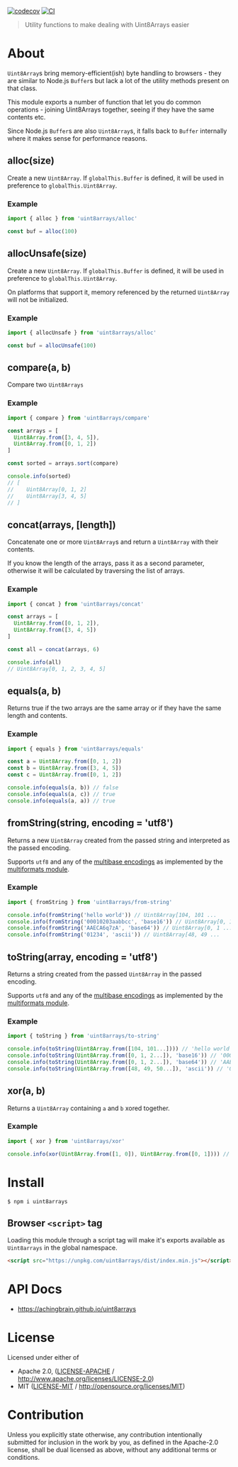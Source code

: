 [![codecov](https://img.shields.io/codecov/c/github/achingbrain/uint8arrays.svg?style=flat-square)](https://codecov.io/gh/achingbrain/uint8arrays)
[![CI](https://img.shields.io/github/actions/workflow/status/achingbrain/uint8arrays/js-test-and-release.yml?branch=main\&style=flat-square)](https://github.com/achingbrain/uint8arrays/actions/workflows/js-test-and-release.yml?query=branch%3Amain)

> Utility functions to make dealing with Uint8Arrays easier

# About

`Uint8Array`s bring memory-efficient(ish) byte handling to browsers - they are similar to Node.js `Buffer`s but lack a lot of the utility methods present on that class.

This module exports a number of function that let you do common operations - joining Uint8Arrays together, seeing if they have the same contents etc.

Since Node.js `Buffer`s are also `Uint8Array`s, it falls back to `Buffer` internally where it makes sense for performance reasons.

## alloc(size)

Create a new `Uint8Array`. If `globalThis.Buffer` is defined, it will be used in preference to `globalThis.Uint8Array`.

### Example

```js
import { alloc } from 'uint8arrays/alloc'

const buf = alloc(100)
```

## allocUnsafe(size)

Create a new `Uint8Array`. If `globalThis.Buffer` is defined, it will be used in preference to `globalThis.Uint8Array`.

On platforms that support it, memory referenced by the returned `Uint8Array` will not be initialized.

### Example

```js
import { allocUnsafe } from 'uint8arrays/alloc'

const buf = allocUnsafe(100)
```

## compare(a, b)

Compare two `Uint8Arrays`

### Example

```js
import { compare } from 'uint8arrays/compare'

const arrays = [
  Uint8Array.from([3, 4, 5]),
  Uint8Array.from([0, 1, 2])
]

const sorted = arrays.sort(compare)

console.info(sorted)
// [
//    Uint8Array[0, 1, 2]
//    Uint8Array[3, 4, 5]
// ]
```

## concat(arrays, \[length])

Concatenate one or more `Uint8Array`s and return a `Uint8Array` with their contents.

If you know the length of the arrays, pass it as a second parameter, otherwise it will be calculated by traversing the list of arrays.

### Example

```js
import { concat } from 'uint8arrays/concat'

const arrays = [
  Uint8Array.from([0, 1, 2]),
  Uint8Array.from([3, 4, 5])
]

const all = concat(arrays, 6)

console.info(all)
// Uint8Array[0, 1, 2, 3, 4, 5]
```

## equals(a, b)

Returns true if the two arrays are the same array or if they have the same length and contents.

### Example

```js
import { equals } from 'uint8arrays/equals'

const a = Uint8Array.from([0, 1, 2])
const b = Uint8Array.from([3, 4, 5])
const c = Uint8Array.from([0, 1, 2])

console.info(equals(a, b)) // false
console.info(equals(a, c)) // true
console.info(equals(a, a)) // true
```

## fromString(string, encoding = 'utf8')

Returns a new `Uint8Array` created from the passed string and interpreted as the passed encoding.

Supports `utf8` and any of the [multibase encodings](https://github.com/multiformats/multibase/blob/master/multibase.csv) as implemented by the [multiformats module](https://www.npmjs.com/package/multiformats).

### Example

```js
import { fromString } from 'uint8arrays/from-string'

console.info(fromString('hello world')) // Uint8Array[104, 101 ...
console.info(fromString('00010203aabbcc', 'base16')) // Uint8Array[0, 1 ...
console.info(fromString('AAECA6q7zA', 'base64')) // Uint8Array[0, 1 ...
console.info(fromString('01234', 'ascii')) // Uint8Array[48, 49 ...
```

## toString(array, encoding = 'utf8')

Returns a string created from the passed `Uint8Array` in the passed encoding.

Supports `utf8` and any of the [multibase encodings](https://github.com/multiformats/multibase/blob/master/multibase.csv) as implemented by the [multiformats module](https://www.npmjs.com/package/multiformats).

### Example

```js
import { toString } from 'uint8arrays/to-string'

console.info(toString(Uint8Array.from([104, 101...]))) // 'hello world'
console.info(toString(Uint8Array.from([0, 1, 2...]), 'base16')) // '00010203aabbcc'
console.info(toString(Uint8Array.from([0, 1, 2...]), 'base64')) // 'AAECA6q7zA'
console.info(toString(Uint8Array.from([48, 49, 50...]), 'ascii')) // '01234'
```

## xor(a, b)

Returns a `Uint8Array` containing `a` and `b` xored together.

### Example

```js
import { xor } from 'uint8arrays/xor'

console.info(xor(Uint8Array.from([1, 0]), Uint8Array.from([0, 1]))) // Uint8Array[1, 1]
```

# Install

```console
$ npm i uint8arrays
```

## Browser `<script>` tag

Loading this module through a script tag will make it's exports available as `Uint8arrays` in the global namespace.

```html
<script src="https://unpkg.com/uint8arrays/dist/index.min.js"></script>
```

# API Docs

- <https://achingbrain.github.io/uint8arrays>

# License

Licensed under either of

- Apache 2.0, ([LICENSE-APACHE](LICENSE-APACHE) / <http://www.apache.org/licenses/LICENSE-2.0>)
- MIT ([LICENSE-MIT](LICENSE-MIT) / <http://opensource.org/licenses/MIT>)

# Contribution

Unless you explicitly state otherwise, any contribution intentionally submitted for inclusion in the work by you, as defined in the Apache-2.0 license, shall be dual licensed as above, without any additional terms or conditions.
